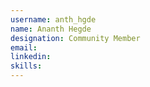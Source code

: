 ```yaml
---
username: anth_hgde
name: Ananth Hegde
designation: Community Member
email: 
linkedin: 
skills: 
---
```

